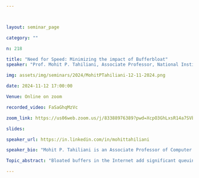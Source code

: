 ```yaml
---



layout: seminar_page

category: ""

n: 218

title: "Need for Speed: Minimizing the impact of Bufferbloat"
speaker: "Prof. Mohit P. Tahiliani, Associate Professor, National Institute of Technology Karnataka (NITK), Surathkal"

img: assets/img/seminars/2024/MohitPTahiliani-12-11-2024.png

date: 2024-11-12 17:00:00 

Venue: Online on zoom

recorded_video: FaSaGhqMzVc

zoom_link: https://us06web.zoom.us/j/83388976389?pwd=XcpO3GhLxsR14a7SVbPx33HQQa1jbt.1 

slides: 

speaker_url: https://in.linkedin.com/in/mohittahiliani

speaker_bio: "Mohit P. Tahiliani is an Associate Professor of Computer Science and Engineering at National Institute of Technology Karnataka (NITK), Surathkal, India. He has contributed to open-source projects for more than a decade. A packet scheduler developed by his team at NITK Surathkal to fight the Bufferbloat problem got merged into the mainline of the Linux kernel (v5.6). His team has built an open source network emulator for teaching and research, which has been adopted in several colleges and supported by industries. He is a Member of the Steering Committee of the ns-3 consortium, and a co-maintainer of traffic-control and TCP modules in ns-3. He is serving as a Mentor for Google Summer of Code (GSoC) from 2017 till date for the ns-3 organization and has been one of the Organization Administrators since 2021. He also served as an Organization Administrator for ns-3 in Google Code-In (GCI) during 2018 and 2019. He is a Member of ACM and TiE, and a Senior Member of IEEE."

Topic_abstract: "Bloated buffers in the Internet add significant queuing delays and directly impact the user perceived latency. CoDel (Controlled Delay) and PIE (Proportional Integral controller Enhanced) are popular queue disciplines to tackle the Bufferbloat problem. This talk will cover an overview of CoDel and PIE, their robustness against the unresponsive flows, details of a bug-fix in the Linux implementation of PIE and an overview of FQ-PIE (Flow Queue PIE), a new packet scheduler released in Linux 5.6 by NITK Surathkal."

---
```

